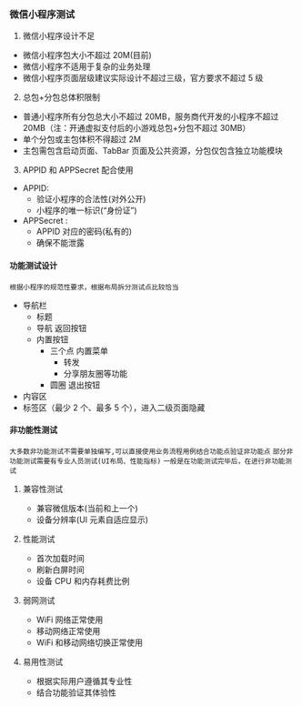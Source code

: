 ### 微信小程序测试

1. 微信小程序设计不足

- 微信小程序包大小不超过 20M(目前)
- 微信小程序不适用于复杂的业务处理
- 微信小程序页面层级建议实际设计不超过三级，官方要求不超过 5 级

2. 总包+分包总体积限制

- 普通小程序所有分包总大小不超过 ​20MB，服务商代开发的小程序不超过 ​20MB​（注：开通虚拟支付后的小游戏总包+分包不超过 30MB）
- 单个分包或主包体积不得超过 ​2M
- 主包需包含启动页面、TabBar 页面及公共资源，分包仅包含独立功能模块

3. APPID 和 APPSecret 配合使用

- APPID:
  - 验证小程序的合法性(对外公开)
  - 小程序的唯一标识(“身份证”)
- APPSecret :
  - APPID 对应的密码(私有的)
  - 确保不能泄露

#### 功能测试设计

`根据小程序的规范性要求，根据布局拆分测试点比较恰当`

- 导航栏
  - 标题
  - 导航 返回按钮
  - 内置按钮
    - 三个点 内置菜单
      - 转发
      - 分享朋友圈等功能
    - 圆圈 退出按钮
- 内容区
- 标签区（最少 2 个、最多 5 个），进入二级页面隐藏

#### 非功能性测试

`大多数非功能测试不需要单独编写,可以直接使用业务流程用例结合功能点验证非功能点`
`部分非功能测试需要有专业人员测试(UI布局、性能指标)`
`一般是在功能测试完毕后，在进行非功能测试`

1. 兼容性测试

   - 兼容微信版本(当前和上一个)
   - 设备分辨率(UI 元素自适应显示)

2. 性能测试

   - 首次加载时间
   - 刷新白屏时间
   - 设备 CPU 和内存耗费比例

3. 弱网测试

   - WiFi 网络正常使用
   - 移动网络正常使用
   - WiFi 和移动网络切换正常使用

4. 易用性测试

   - 根据实际用户遵循其专业性
   - 结合功能验证其体验性
